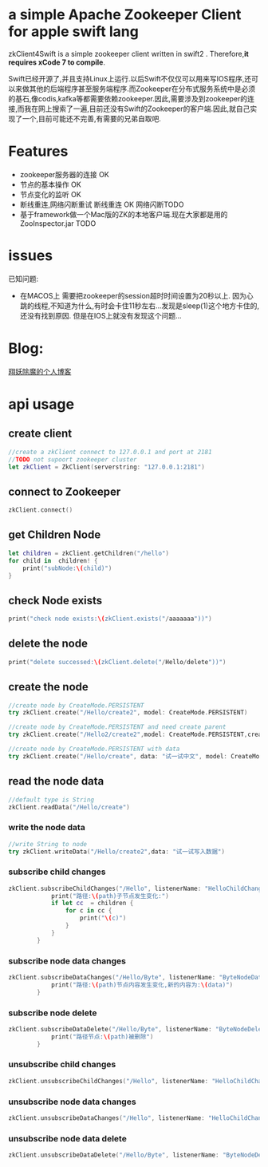 # a simple Apache Zookeeper Client for apple swift lang

zkClient4Swift is a simple zookeeper client written in swift2 . Therefore,**it requires xCode 7 to compile**.

Swift已经开源了,并且支持Linux上运行.以后Swift不仅仅可以用来写IOS程序,还可以来做其他的后端程序甚至服务端程序.而Zookeeper在分布式服务系统中是必须的基石,像codis,kafka等都需要依赖zookeeper.因此,需要涉及到zookeeper的连接,而我在网上搜索了一遍,目前还没有Swift的Zookeeper的客户端.因此,就自己实现了一个,目前可能还不完善,有需要的兄弟自取吧.

# Features

* zookeeper服务器的连接      OK
* 节点的基本操作				OK
* 节点变化的监听				OK
* 断线重连,网络闪断重试			断线重连 OK  网络闪断TODO
* 基于framework做一个Mac版的ZK的本地客户端.现在大家都是用的ZooInspector.jar   TODO

# issues
已知问题:

* 在MACOS上 需要把zookeeper的session超时时间设置为20秒以上. 因为心跳的线程,不知道为什么,有时会卡住11秒左右...发现是sleep(1)这个地方卡住的,还没有找到原因. 但是在IOS上就没有发现这个问题...

# Blog:
[翔妖除魔的个人博客](http://sunxiang0918.cn)

# api usage
## create client

```swift
//create a zkClient connect to 127.0.0.1 and port at 2181
//TODO not supoort zookeeper cluster
let zkClient = ZkClient(serverstring: "127.0.0.1:2181")
```

## connect to Zookeeper

```swift
zkClient.connect()
```

## get Children Node

```swift
let children = zkClient.getChildren("/hello")
for child in  children! {
    print("subNode:\(child)")
}
```

## check Node exists

```swift
print("check node exists:\(zkClient.exists("/aaaaaaa"))")
```

## delete the node

```swift
print("delete successed:\(zkClient.delete("/Hello/delete"))")
```

## create the node

```swift
//create node by CreateMode.PERSISTENT
try zkClient.create("/Hello/create2", model: CreateMode.PERSISTENT)

//create node by CreateMode.PERSISTENT and need create parent
try zkClient.create("/Hello2/create2",model: CreateMode.PERSISTENT,createParents:true)

//create node by CreateMode.PERSISTENT with data
try zkClient.create("/Hello/create", data: "试一试中文", model: CreateMode.PERSISTENT)
```

## read the node data

```swift
//default type is String
zkClient.readData("/Hello/create")
```
### write the node data

```swift
//write String to node
try zkClient.writeData("/Hello/create2",data: "试一试写入数据")
```

### subscribe child changes

```swift
zkClient.subscribeChildChanges("/Hello", listenerName: "HelloChildChanges") { (path, children) -> Void in
            print("路径:\(path)子节点发生变化:")
            if let cc  = children {
                for c in cc {
                    print("\(c)")
                }
            }
        }
```

### subscribe node data changes

```swift
zkClient.subscribeDataChanges("/Hello/Byte", listenerName: "ByteNodeDataChanges") { (path, data) -> Void in
            print("路径:\(path)节点内容发生变化,新的内容为:\(data)")
        }
```

### subscribe node delete

```swift
zkClient.subscribeDataDelete("/Hello/Byte", listenerName: "ByteNodeDelete") { (path) -> Void in
            print("路径节点:\(path)被删除")
        }
```

### unsubscribe child changes

```swift
zkClient.unsubscribeChildChanges("/Hello", listenerName: "HelloChildChanges")
```

### unsubscribe node data changes

```swift
zkClient.unsubscribeDataChanges("/Hello", listenerName: "HelloChildChanges")
```

### unsubscribe node data delete

```swift
zkClient.unsubscribeDataDelete("/Hello/Byte", listenerName: "ByteNodeDelete")
```
